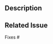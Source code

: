 ## Description
<!-- A brief summary of the changes in this pull request. -->

## Related Issue
Fixes #<issue number>

